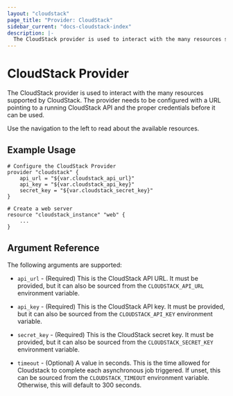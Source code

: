 ```yaml
---
layout: "cloudstack"
page_title: "Provider: CloudStack"
sidebar_current: "docs-cloudstack-index"
description: |-
  The CloudStack provider is used to interact with the many resources supported by CloudStack. The provider needs to be configured with a URL pointing to a running CloudStack API and the proper credentials before it can be used.
---
```


# CloudStack Provider

The CloudStack provider is used to interact with the many resources
supported by CloudStack. The provider needs to be configured with a
URL pointing to a running CloudStack API and the proper credentials
before it can be used.

Use the navigation to the left to read about the available resources.

## Example Usage

```
# Configure the CloudStack Provider
provider "cloudstack" {
    api_url = "${var.cloudstack_api_url}"
    api_key = "${var.cloudstack_api_key}"
    secret_key = "${var.cloudstack_secret_key}"
}

# Create a web server
resource "cloudstack_instance" "web" {
    ...
}
```

## Argument Reference

The following arguments are supported:

* `api_url` - (Required) This is the CloudStack API URL. It must be provided, but
  it can also be sourced from the `CLOUDSTACK_API_URL` environment variable.

* `api_key` - (Required) This is the CloudStack API key. It must be provided, but
  it can also be sourced from the `CLOUDSTACK_API_KEY` environment variable.

* `secret_key` - (Required) This is the CloudStack secret key. It must be provided,
  but it can also be sourced from the `CLOUDSTACK_SECRET_KEY` environment variable.

* `timeout` - (Optional) A value in seconds. This is the time allowed for Cloudstack 
  to complete each asynchronous job triggered. If unset, this can be sourced from the
  `CLOUDSTACK_TIMEOUT` environment variable. Otherwise, this will default to 300 
  seconds.
